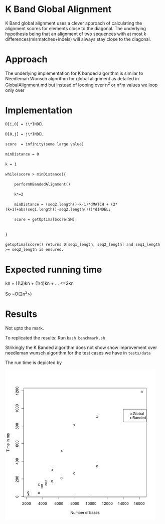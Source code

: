 K Band Global Alignment
=============================


K Band global alignment uses a clever approach
of calculating the alignment scores for elements
close to the diagonal. The underlying hypothesis
being that an alignment of two sequences
with at most _k_ differences(mismatches+indels)
will always stay close to the diagonal.

Approach
=================

The underlying implementation for K banded
algorithm is similar to Needleman Wunsch algorithm for global
alignment as detailed in [GlobalAlignment.md](./GlobalAlignment.md) but
instead of looping over n<sup>2</sup> or n\*m values
we loop only over


Implementation
=====================
```
D[i,0] = i\*INDEL

D[0,j] = j\*INDEL

score  = infinity(some large value)

minDistance = 0

k = 1

while(score > minDistance){

    performKBandedAlignment()

    k*=2

    minDistance = (seq2.length()-k-1)*dMATCH + (2*(k+1)+abs(seq1.length()-seq2.length()))*dINDEL;

    score = getOptimalScore(SM);


}

getoptimalscore() returns D[seq1_length, seq2_length] and seq1_length >= seq2_length is ensured.

```

Expected running time
==============================

kn + (1\2)kn + (1\4)kn + ... <=2kn

So ~O(2n<sup>2</sup>>)

Results
================
Not upto the mark.

To replicated the results: Run `bash benchmark.sh`

Strikingly the K Banded algorithm does not show show improvement over 
needleman wunsch algorithm for the test cases we have in `tests/data`

The run time is depicted by

![plot](./comparison.png)

